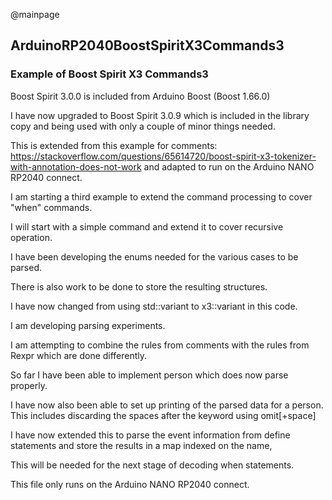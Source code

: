 @mainpage

## ArduinoRP2040BoostSpiritX3Commands3

### Example of Boost Spirit X3 Commands3

Boost Spirit 3.0.0 is included from Arduino Boost (Boost 1.66.0)

I have now upgraded to Boost Spirit 3.0.9 which is included in the library copy and being used with only a couple of minor things needed.

This is extended from this example for comments:
https://stackoverflow.com/questions/65614720/boost-spirit-x3-tokenizer-with-annotation-does-not-work
and adapted to run on the Arduino NANO RP2040 connect.

I am starting a third example to extend the command processing to cover "when" commands.

I will start with a simple command and extend it to cover recursive operation.

I have been developing the enums needed for the various cases to be parsed.

There is also work to be done to store the resulting structures.

I have now changed from using std::variant to x3::variant in this code.

I am developing parsing experiments.

I am attempting to combine the rules from comments with the rules from Rexpr which are done differently.

So far I have been able to implement person which does now parse properly.

I have now also been able to set up printing of the parsed data for a person. This includes discarding the spaces after the keyword using omit[+space]

I have now extended this to parse the event information from define statements and store the results in a map indexed on the name,

This will be needed for the next stage of decoding when statements.

This file only runs on the Arduino NANO RP2040 connect.

